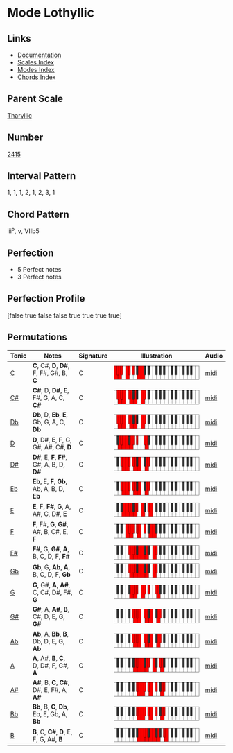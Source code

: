 # Mode Lothyllic

## Links

- [Documentation](README.md)
- [Scales Index](Scales.md)
- [Modes Index](Modes.md)
- [Chords Index](Chords.md)

## Parent Scale

[Tharyllic](ScaleTharyllic.md)

## Number

[2415](https://ianring.com/musictheory/scales/2415)

## Interval Pattern

1, 1, 1, 2, 1, 2, 3, 1

## Chord Pattern

iii⁰, v, VIIb5

## Perfection

- 5 Perfect notes
- 3 Perfect notes

## Perfection Profile

[false true false false true true true true]

## Permutations

| Tonic | Notes | Signature | Illustration | Audio |
|-------|-------|-----------|--------------|-------|
| [C](ModeCNaturalLothyllic.md) | **C**, C#, **D**, **D#**, F, F#, G#, B, **C** | C | ![CNaturalLothyllic](ModeCNaturalLothyllic.png) | [midi](https://github.com/edipermadi/music/blob/main/docs/ModeCNaturalLothyllic.mid?raw=true) |
| [C#](ModeCSharpLothyllic.md) | **C#**, D, **D#**, **E**, F#, G, A, C, **C#** | C | ![CSharpLothyllic](ModeCSharpLothyllic.png) | [midi](https://github.com/edipermadi/music/blob/main/docs/ModeCSharpLothyllic.mid?raw=true) |
| [Db](ModeDFlatLothyllic.md) | **Db**, D, **Eb**, **E**, Gb, G, A, C, **Db** | C | ![DFlatLothyllic](ModeDFlatLothyllic.png) | [midi](https://github.com/edipermadi/music/blob/main/docs/ModeDFlatLothyllic.mid?raw=true) |
| [D](ModeDNaturalLothyllic.md) | **D**, D#, **E**, **F**, G, G#, A#, C#, **D** | C | ![DNaturalLothyllic](ModeDNaturalLothyllic.png) | [midi](https://github.com/edipermadi/music/blob/main/docs/ModeDNaturalLothyllic.mid?raw=true) |
| [D#](ModeDSharpLothyllic.md) | **D#**, E, **F**, **F#**, G#, A, B, D, **D#** | C | ![DSharpLothyllic](ModeDSharpLothyllic.png) | [midi](https://github.com/edipermadi/music/blob/main/docs/ModeDSharpLothyllic.mid?raw=true) |
| [Eb](ModeEFlatLothyllic.md) | **Eb**, E, **F**, **Gb**, Ab, A, B, D, **Eb** | C | ![EFlatLothyllic](ModeEFlatLothyllic.png) | [midi](https://github.com/edipermadi/music/blob/main/docs/ModeEFlatLothyllic.mid?raw=true) |
| [E](ModeENaturalLothyllic.md) | **E**, F, **F#**, **G**, A, A#, C, D#, **E** | C | ![ENaturalLothyllic](ModeENaturalLothyllic.png) | [midi](https://github.com/edipermadi/music/blob/main/docs/ModeENaturalLothyllic.mid?raw=true) |
| [F](ModeFNaturalLothyllic.md) | **F**, F#, **G**, **G#**, A#, B, C#, E, **F** | C | ![FNaturalLothyllic](ModeFNaturalLothyllic.png) | [midi](https://github.com/edipermadi/music/blob/main/docs/ModeFNaturalLothyllic.mid?raw=true) |
| [F#](ModeFSharpLothyllic.md) | **F#**, G, **G#**, **A**, B, C, D, F, **F#** | C | ![FSharpLothyllic](ModeFSharpLothyllic.png) | [midi](https://github.com/edipermadi/music/blob/main/docs/ModeFSharpLothyllic.mid?raw=true) |
| [Gb](ModeGFlatLothyllic.md) | **Gb**, G, **Ab**, **A**, B, C, D, F, **Gb** | C | ![GFlatLothyllic](ModeGFlatLothyllic.png) | [midi](https://github.com/edipermadi/music/blob/main/docs/ModeGFlatLothyllic.mid?raw=true) |
| [G](ModeGNaturalLothyllic.md) | **G**, G#, **A**, **A#**, C, C#, D#, F#, **G** | C | ![GNaturalLothyllic](ModeGNaturalLothyllic.png) | [midi](https://github.com/edipermadi/music/blob/main/docs/ModeGNaturalLothyllic.mid?raw=true) |
| [G#](ModeGSharpLothyllic.md) | **G#**, A, **A#**, **B**, C#, D, E, G, **G#** | C | ![GSharpLothyllic](ModeGSharpLothyllic.png) | [midi](https://github.com/edipermadi/music/blob/main/docs/ModeGSharpLothyllic.mid?raw=true) |
| [Ab](ModeAFlatLothyllic.md) | **Ab**, A, **Bb**, **B**, Db, D, E, G, **Ab** | C | ![AFlatLothyllic](ModeAFlatLothyllic.png) | [midi](https://github.com/edipermadi/music/blob/main/docs/ModeAFlatLothyllic.mid?raw=true) |
| [A](ModeANaturalLothyllic.md) | **A**, A#, **B**, **C**, D, D#, F, G#, **A** | C | ![ANaturalLothyllic](ModeANaturalLothyllic.png) | [midi](https://github.com/edipermadi/music/blob/main/docs/ModeANaturalLothyllic.mid?raw=true) |
| [A#](ModeASharpLothyllic.md) | **A#**, B, **C**, **C#**, D#, E, F#, A, **A#** | C | ![ASharpLothyllic](ModeASharpLothyllic.png) | [midi](https://github.com/edipermadi/music/blob/main/docs/ModeASharpLothyllic.mid?raw=true) |
| [Bb](ModeBFlatLothyllic.md) | **Bb**, B, **C**, **Db**, Eb, E, Gb, A, **Bb** | C | ![BFlatLothyllic](ModeBFlatLothyllic.png) | [midi](https://github.com/edipermadi/music/blob/main/docs/ModeBFlatLothyllic.mid?raw=true) |
| [B](ModeBNaturalLothyllic.md) | **B**, C, **C#**, **D**, E, F, G, A#, **B** | C | ![BNaturalLothyllic](ModeBNaturalLothyllic.png) | [midi](https://github.com/edipermadi/music/blob/main/docs/ModeBNaturalLothyllic.mid?raw=true) |

